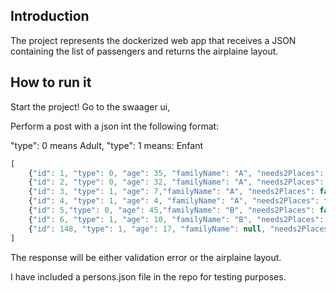 ## Introduction
The project represents the dockerized web app that receives a JSON containing the list of passengers and returns the airplaine layout.

## How to run it
Start the project! 
Go to the swaager ui,

Perform a post with a json int the following format:

"type": 0 means Adult, "type": 1 means: Enfant

```javascript
[
    {"id": 1, "type": 0, "age": 35, "familyName": "A", "needs2Places": false},
    {"id": 2, "type": 0, "age": 32, "familyName": "A", "needs2Places": false},
    {"id": 3, "type": 1, "age": 7,"familyName": "A", "needs2Places": false},
    {"id": 4, "type": 1, "age": 4, "familyName": "A", "needs2Places": false},
    {"id": 5,"type": 0, "age": 45,"familyName": "B", "needs2Places": false},
    {"id": 6, "type": 1, "age": 10, "familyName": "B", "needs2Places": false}
    {"id": 148, "type": 1, "age": 17, "familyName": null, "needs2Places": false}	
]
```
									
The response will be either validation error or the airplaine layout.

I have included a persons.json file in the repo for testing purposes.
